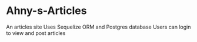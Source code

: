 # Ahny-s-Articles

An articles site
Uses Sequelize ORM and Postgres database
Users can login to view and post articles
